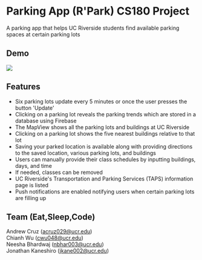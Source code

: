 # Parking App (R'Park) CS180 Project
A parking app that helps UC Riverside students find available parking spaces at certain parking lots

## Demo
<img src="https://media.giphy.com/media/cdeP4R5cYYYzCXqgBy/giphy.gif"/>


## Features
- Six parking lots update every 5 minutes or once the user presses the button 'Update'
- Clicking on a parking lot reveals the parking trends which are stored in a database using Firebase
- The MapView shows all the parking lots and buildings at UC Riverside
- Clicking on a parking lot shows the five nearest buildings relative to that lot
- Saving your parked location is available along with providing directions to the saved location, various parking lots, and buildings
- Users can manually provide their class schedules by inputting buildings, days, and time
- If needed, classes can be removed
- UC Riverside's Transportation and Parking Services (TAPS) information page is listed
- Push notifications are enabled notifying users when certain parking lots are filling up

## Team (Eat,Sleep,Code)
Andrew Cruz (acruz029@ucr.edu) <br/>
Chianh Wu (cwu048@ucr.edu) <br/>
Neesha Bhardwaj (nbhar003@ucr.edu) <br/>
Jonathan Kaneshiro (jkane002@ucr.edu)
